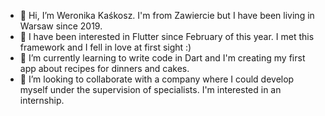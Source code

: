 - 👋 Hi, I’m Weronika Kaśkosz. I'm from Zawiercie but I have been living in Warsaw since 2019.
- 👀 I have been interested in Flutter since February of this year. I met this framework and I fell in love at first sight :)
- 🌱 I’m currently learning to write code in Dart and I'm creating my first app about recipes for dinners and cakes.
- 💞️ I’m looking to collaborate with a company where I could develop myself under the supervision of specialists. I'm interested in an internship.


